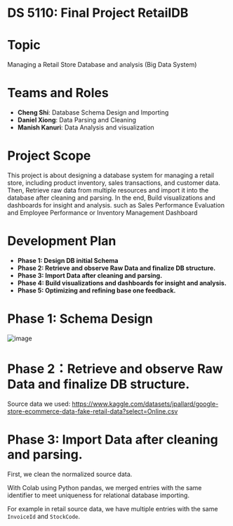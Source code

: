 # DS 5110: Final Project RetailDB
# Topic 
Managing a Retail Store Database and analysis (Big Data System)

# Teams and Roles
- **Cheng Shi**: Database Schema Design and Importing
- **Daniel Xiong**: Data Parsing and Cleaning
- **Manish Kanuri**: Data Analysis and visualization

# Project Scope
This project is about designing a database system for managing a retail store, including product inventory,
sales transactions, and customer data. Then, Retrieve raw data from multiple resources and import it into the database after
cleaning and parsing. In the end, Build visualizations and dashboards for insight and analysis. such as Sales
Performance Evaluation and Employee Performance or Inventory Management Dashboard

# Development Plan
- **Phase 1: Design DB initial Schema** 
- **Phase 2: Retrieve and observe Raw Data and finalize DB structure.**
- **Phase 3: Import Data after cleaning and parsing.**
- **Phase 4: Build visualizations and dashboards for insight and analysis.**
- **Phase 5: Optimizing and refining base one feedback.**

# Phase 1: Schema Design
![image](https://github.com/user-attachments/assets/5b78824e-0a02-49d9-ae34-5bb77afdd995)

# Phase 2：Retrieve and observe Raw Data and finalize DB structure.
Source data we used: https://www.kaggle.com/datasets/jpallard/google-store-ecommerce-data-fake-retail-data?select=Online.csv

# Phase 3: Import Data after cleaning and parsing.
First, we clean the normalized source data. 

With Colab using Python pandas, we merged entries with the same identifier to meet uniqueness for relational database importing. 

For example in retail source data, we have multiple entries with the same `InvoiceId` and `StockCode`.


